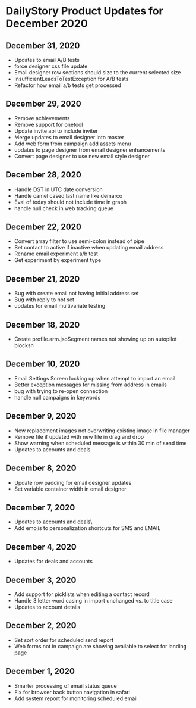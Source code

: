 # DailyStory Product Updates for December 2020
## December 31, 2020
* Updates to email A/B tests
* force designer css file update
* Email designer row sections should size to the current selected size
* InsufficientLeadsToTestException for A/B tests
* Refactor how email a/b tests get processed

## December 29, 2020
* Remove achievements
* Remove support for onetool
* Update invite api to include inviter
* Merge updates to email designer into master
* Add web form from campaign add assets menu
* updates to page designer from email designer enhancements
* Convert page designer to use new email style designer

## December 28, 2020
* Handle DST in UTC date conversion
* Handle camel cased last name like demarco
* Eval of today should not include time in graph
* handle null check in web tracking queue

## December 22, 2020
* Convert array filter to use semi-colon instead of pipe
* Set contact to active if inactive when updating email address
* Rename email experiment a/b test
* Get experiment by experiment type

## December 21, 2020
* Bug with create email not having initial address set
* Bug with reply to not set
* updates for email multivariate testing

## December 18, 2020
* Create profile.arm.jsoSegment names not showing up on autopilot blocksn

## December 10, 2020
* Email Settings Screen locking up when attempt to import an email
* Better exception messages for missing from address in emails
* bug with trying to re-open connection
* handle null campaigns in keywords

## December 9, 2020
* New replacement images not overwriting existing image in file manager
* Remove file if updated with new file in drag and drop
* Show warning when scheduled message is within 30 min of send time
* Updates to accounts and deals

## December 8, 2020
* Update row padding for email designer updates
* Set variable container width in email designer

## December 7, 2020
* Updates to accounts and deals\
* Add emojis to personalization shortcuts for SMS and EMAIL

## December 4, 2020
* Updates for deals and accounts

## December 3, 2020
* Add support for picklists when editing a contact record
* Handle 3 letter word casing in import unchanged vs. to title case
* Updates to account details

## December 2, 2020
* Set sort order for scheduled send report
* Web forms not in campaign are showing available to select for landing page

## December 1, 2020
* Smarter processing of email status queue
* Fix for browser back button navigation in safari
* Add system report for monitoring scheduled email
